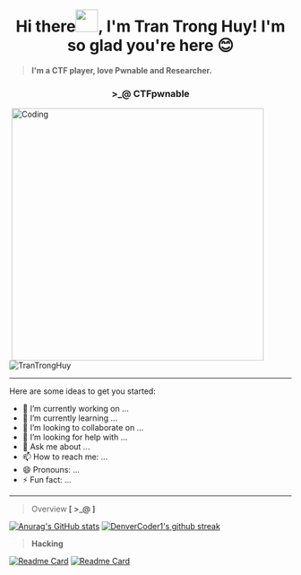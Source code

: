 <h1 align="center">Hi there<img height="40" src="https://github.com/l1j9m4-0n1/l1j9m4-0n1/blob/main/hi.gif">, I'm Tran Trong Huy! I'm so glad you're here 😊</h1>

> **I'm a CTF player, love Pwnable and Researcher.**        

<h3 align="center">>_@ CTFpwnable</h3>


<img align="right" alt="Coding" width="450" src="https://github.com/l1j9m4-0n1/l1j9m4-0n1/blob/main/Pwnable.gif" style="vertical-align:middle;margin:0px 50px">   
<p align="left"> <img src="https://github.com/l1j9m4-0n1/l1j9m4-0n1/blob/main/profile.svg" alt="TranTrongHuy" /> </p>

<hr>

Here are some ideas to get you started:

- 🔭 I’m currently working on ...
- 🌱 I’m currently learning ...
- 👯 I’m looking to collaborate on ...
- 🤔 I’m looking for help with ...
- 💬 Ask me about ...
- 📫 How to reach me: ...
- 😄 Pronouns: ...
- ⚡ Fun fact: ...
 
<hr>

> Overview **[ >_@ ]**

[![Anurag's GitHub stats](https://github-readme-stats.vercel.app/api?username=l1j9m4-0n1&theme=gotham)](https://github.com/anuraghazra/github-readme-stats)
[![DenverCoder1's github streak](https://github-readme-streak-stats.herokuapp.com/?user=l1j9m4-0n1&theme=gotham)](https://github.com/DenverCoder1/github-readme-streak-stats)

> **Hacking**

[![Readme Card](https://github-readme-stats.vercel.app/api/pin/?username=l1j9m4-0n1&repo=CTFs&theme=gotham)](https://github.com/l1j9m4-0n1/CTFs)
[![Readme Card](https://github-readme-stats.vercel.app/api/pin/?username=l1j9m4-0n1&repo=Pwnable&theme=gotham)](https://github.com/l1j9m4-0n1/Pwnable)



